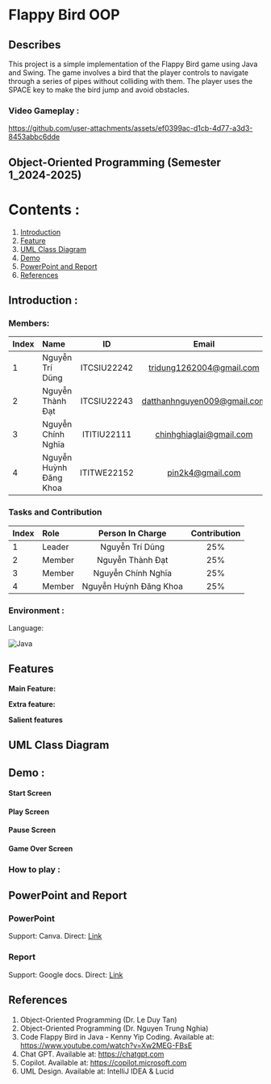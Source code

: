 # Flappy Bird OOP

## Describes
This project is a simple implementation of the Flappy Bird game using Java and Swing. The game involves a bird that the player controls to navigate through a series of pipes without colliding with them. The player uses the SPACE key to make the bird jump and avoid obstacles.

### Video Gameplay :


https://github.com/user-attachments/assets/ef0399ac-d1cb-4d77-a3d3-8453abbc6dde



## Object-Oriented Programming (Semester 1_2024-2025)


# Contents :
1. [Introduction](#introduction)
2. [Feature](#features)
3. [UML Class Diagram](#uml)
4. [Demo](#demo)
5. [PowerPoint and Report](#report)
6. [References](#references)

## Introduction <a name="introduction"></a> :
### Members:
| Index | Name                   |     ID      |              Email               | Github account             |
|:------|:-----------------------|:-----------:|:--------------------------------:|:---------------------------|
| 1     |Nguyễn Trí Dũng| ITCSIU22242|tridung1262004@gmail.com|dungghetcode|
| 2     | Nguyễn Thành Đạt | ITCSIU22243 | datthanhnguyen009@gmail.com | ShiroYuuki0401 |
| 3     |  Nguyễn Chính Nghĩa | ITITIU22111 |  chinhghiaglai@gmail.com|  nghiadz2110|
| 4     | Nguyễn Huỳnh Đăng Khoa| ITITWE22152 |  pin2k4@gmail.com| khoa0610|  

### Tasks and Contribution 
| Index | Role                                                         | Person In Charge | Contribution |
|:------|:-------------------------------------------------------------|:--------------:|:------------:|
| 1     | Leader     |   Nguyễn Trí Dũng |          25%      |
| 2     | Member      |  Nguyễn Thành Đạt    |          25%      |
| 3     | Member  |   Nguyễn Chính Nghĩa   |      25%          |
| 4     | Member |   Nguyễn Huỳnh Đăng Khoa    |          25%      |  

### Environment :
Language:  

![Java](https://img.shields.io/badge/java-%23ED8B00.svg?style=for-the-badge&logo=openjdk&logoColor=white)

## Features <a name="features"></a>
**Main Feature:**

  
**Extra feature:**


**Salient features**


## UML Class Diagram <a name="uml"></a>

## Demo <a name="demo"></a> :

#### Start Screen


#### Play Screen 


#### Pause Screen 


#### Game Over Screen 


### How to play :



## PowerPoint and Report <a name="report"></a>
### PowerPoint
Support: Canva.
Direct: [Link](https://www.canva.com/design/DAGZ458zwSw/tdYHChF1H9X_umqyXr6ZlA/edit)

### Report
Support: Google docs.
Direct: [Link](https://docs.google.com/document/d/1CkPTlfXeYHefpUOfDrV7wZSW125xfiMFL8oGAOVwWsc/edit?tab=t.0#heading=h.gjdgxs)
## References <a name="references"></a>
1. Object-Oriented Programming (Dr. Le Duy Tan)
2. Object-Oriented Programming (Dr. Nguyen Trung Nghia)
3. Code Flappy Bird in Java - Kenny Yip Coding. Available at: https://www.youtube.com/watch?v=Xw2MEG-FBsE
4. Chat GPT. Available at: https://chatgpt.com
5. Copilot. Available at: https://copilot.microsoft.com
6. UML Design. Available at: IntelliJ IDEA & Lucid

